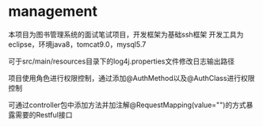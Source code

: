 # management

本项目为图书管理系统的面试笔试项目，开发框架为基础ssh框架
开发工具为eclipse，环境java8，tomcat9.0，mysql5.7


可于src/main/resources目录下的log4j.properties文件修改日志输出路径

项目使用角色进行权限控制，通过添加@AuthMethod以及@AuthClass进行权限控制

可通过controller包中添加方法并加注解@RequestMapping(value="")的方式暴露需要的Restful接口

